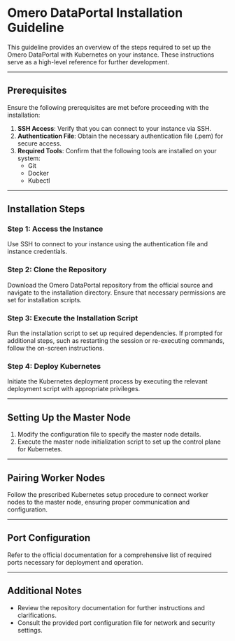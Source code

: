 # Omero DataPortal Installation Guideline

This guideline provides an overview of the steps required to set up the Omero DataPortal with Kubernetes on your instance. These instructions serve as a high-level reference for further development.

---

## Prerequisites

Ensure the following prerequisites are met before proceeding with the installation:

1. **SSH Access**: Verify that you can connect to your instance via SSH.
2. **Authentication File**: Obtain the necessary authentication file (.pem) for secure access.
3. **Required Tools**: Confirm that the following tools are installed on your system:
   - Git
   - Docker
   - Kubectl

---

## Installation Steps

### Step 1: Access the Instance

Use SSH to connect to your instance using the authentication file and instance credentials.

### Step 2: Clone the Repository

Download the Omero DataPortal repository from the official source and navigate to the installation directory. Ensure that necessary permissions are set for installation scripts.

### Step 3: Execute the Installation Script

Run the installation script to set up required dependencies. If prompted for additional steps, such as restarting the session or re-executing commands, follow the on-screen instructions.

### Step 4: Deploy Kubernetes

Initiate the Kubernetes deployment process by executing the relevant deployment script with appropriate privileges.

---

## Setting Up the Master Node

1. Modify the configuration file to specify the master node details.
2. Execute the master node initialization script to set up the control plane for Kubernetes.

---

## Pairing Worker Nodes

Follow the prescribed Kubernetes setup procedure to connect worker nodes to the master node, ensuring proper communication and configuration.

---

## Port Configuration

Refer to the official documentation for a comprehensive list of required ports necessary for deployment and operation.

---

## Additional Notes

- Review the repository documentation for further instructions and clarifications.
- Consult the provided port configuration file for network and security settings.